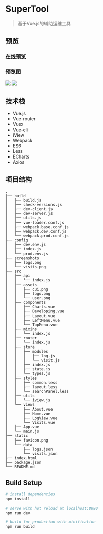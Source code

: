 # SuperTool

> 基于Vue.js的辅助运维工具

## 预览

### [在线预览](https://igonglei.github.io/super-tool/)

### 预览图
<p>
  <a href="https://igonglei.github.io/super-tool/" target="_blank">
    <img src="https://raw.githubusercontent.com/igonglei/super-tool/master/screenshots/logs.png">
    <img src="https://raw.githubusercontent.com/igonglei/super-tool/master/screenshots/visits.png">
  </a>
</p>

## 技术栈

- Vue.js
- Vue-router
- Vuex
- Vue-cli
- iView
- Webpack
- ES6
- Less
- ECharts
- Axios

## 项目结构
```
.
├── build
│   ├── build.js
│   ├── check-versions.js
│   ├── dev-client.js
│   ├── dev-server.js
│   ├── utils.js
│   ├── vue-loader.conf.js
│   ├── webpack.base.conf.js
│   ├── webpack.dev.conf.js
│   └── webpack.prod.conf.js
├── config
│   ├── dev.env.js
│   ├── index.js
│   └── prod.env.js
├── screenshots
│   ├── logs.png
│   └── visits.png
├── src
│   ├── api
│   │   └── index.js
│   ├── assets
│   │   ├── cui.png
│   │   ├── logo.png
│   │   └── user.png
│   ├── components
│   │   ├── Charts.vue
│   │   ├── Developing.vue
│   │   ├── Layout.vue
│   │   ├── LeftMenu.vue
│   │   └── TopMenu.vue
│   ├── mixins
│   │   └── index.js
│   ├── router
│   │   └── index.js
│   ├── store
│   │   ├── modules
│   │   │   ├── log.js
│   │   │   └── visit.js
│   │   ├── index.js
│   │   ├── state.js
│   │   └── types.js
│   ├── styles
│   │   ├── common.less
│   │   ├── layout.less
│   │   └── searchPanel.less
│   ├── utils
│   │   └── iview.js
│   └── views
│       ├── About.vue
│       ├── Home.vue
│       ├── LogView.vue
│       └── Visits.vue
│   ├── App.vue
│   └── main.js
├── static
│   ├── favicon.png
│   └── data
│       ├── logs.json
│       └── visits.json
├── index.html
├── package.json
└── README.md
```

## Build Setup

``` bash
# install dependencies
npm install

# serve with hot reload at localhost:8080
npm run dev

# build for production with minification
npm run build
```
